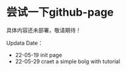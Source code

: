 # 尝试一下github-page

具体内容还未部署，敬请期待！

Updata Date：

* 22-05-19 init page
* 22-05-29 craet a simple bolg with tutorial
